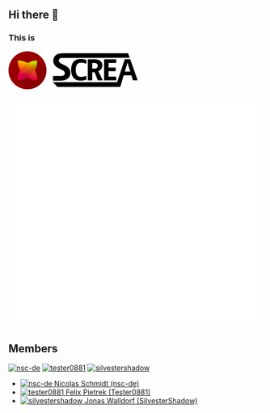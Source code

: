 ## Hi there 👋

### This is
<img src="/assets/screa-font-512x.png" width="256px"/>

[logo]: assets/screa-x512.png
[logo-font]: assets/screa-font-512x.png

![Metrics](/github-metrics.svg)

<!-- A list of all members -->

## Members

[![nsc-de][members/nsc-de/avatar]][members/nsc-de/github]
[![tester0881][members/tester0881/avatar]][members/tester0881/github]
[![silvestershadow][members/silvestershadow/avatar]][members/SilvesterShadow/github]

- [![nsc-de][members/nsc-de/avatar/small] Nicolas Schmidt (nsc-de)][members/nsc-de/github]
- [![tester0881][members/tester0881/avatar/small] Felix Pietrek (Tester0881)][members/tester0881/github]
- [![silvestershadow][members/silvestershadow/avatar/small] Jonas Walldorf (SilvesterShadow)][members/silvestershadow/github]


<!-- Project URLs -->


<!-- Member  Avatars: -->

[members/nsc-de/avatar]: https://github.com/nsc-de.png?size=40
[members/tester0881/avatar]: https://github.com/github.png?size=40
[members/silvestershadow/avatar]: https://github.com/silvestershadow.png?size=40

<!-- Member Small Avatars: -->

[members/nsc-de/avatar/small]: https://github.com/nsc-de.png?size=12
[members/tester0881/avatar/small]: https://github.com/github.png?size=12
[members/silvestershadow/avatar/small]: https://github.com/silvestershadow.png?size=12

<!-- Member GitHub accounts -->

[members/nsc-de/github]: https://github.com/nsc-de/
[members/tester0881/github]: https://github.com/tester0881/
[members/silvestershadow/github]: https://github.com/silvestershadow/

